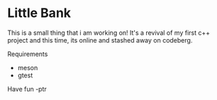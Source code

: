 # Little Bank 
This is a small thing that i am working on! It's a revival of my first c++ project and this time, its online and stashed away on codeberg.

Requirements
 - meson
 - gtest

Have fun -ptr